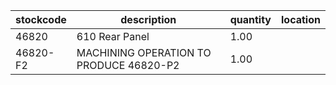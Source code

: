 |stockcode|description|quantity|location|
|---------|-----------|--------|--------|
|46820|610 Rear Panel|1.00||
|46820-F2|MACHINING OPERATION TO PRODUCE 46820-P2|1.00||
